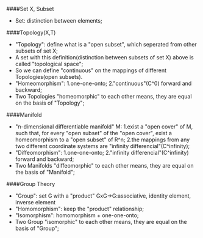 
####Set X, Subset
- Set: distinction between elements;

####Topology(X,T)
- "Topology": define what is a "open subset", which seperated from other subsets of set X;
- A set with this definition(distinction between subsets of set X) above is called "topological space";
- So we can define "continuous" on the mappings of different Topologies(open subsets).
- "Homeomorphism": 1.one-one-onto; 2."continuous"(C^0) forward and backward;
- Two Topologies "homeomorphic" to each other means, they are equal on the basis of "Topology";

####Manifold
- "n-dimensional differentiable manifold" M: 1.exist a "open cover" of M, such that, for every "open subset" of the "open cover", exist a homeomorphism to a "open subset" of R^n; 2.the mappings from any two different coordinate systems are "infinity differencial"(C^infinity);
- "Diffeomorphism": 1.one-one-onto; 2."infinity differencial"(C^infinity) forward and backward;
- Two Manifolds "diffeomorphic" to each other means, they are equal on the basis of "Manifold";

####Group Theory
- "Group": set G with a "product" GxG->G:associative, identity element, inverse element
- "Homomorphism": keep the "product" relationship;
- "Isomorphism": homomorphism + one-one-onto;
- Two Group "isomorphic" to each other means, they are equal on the basis of "Group";
